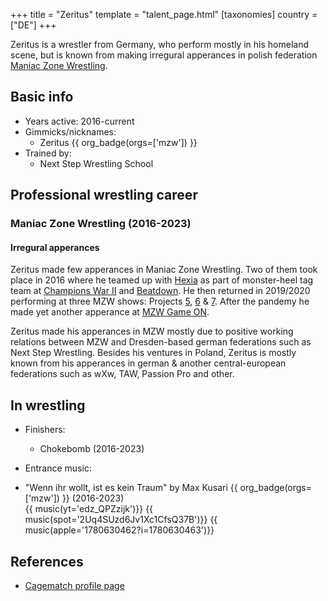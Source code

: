 +++
title = "Zeritus"
template = "talent_page.html"
[taxonomies]
country = ["DE"]
+++

Zeritus is a wrestler from Germany, who perform mostly in his homeland scene, but is known from making irregural apperances in polish federation [Maniac Zone Wrestling](@/o/mzw.md).

## Basic info

* Years active: 2016-current
* Gimmicks/nicknames:
  - Zeritus {{ org_badge(orgs=['mzw']) }}
* Trained by:
  - Next Step Wrestling School
 
## Professional wrestling career

### Maniac Zone Wrestling (2016-2023)

#### Irregural apperances

Zeritus made few apperances in Maniac Zone Wrestling. Two of them took place in 2016 where he teamed up with [Hexia](@/w/hexia.md) as part of monster-heel tag team at [Champions War II](@/e/mzw/2016-01-10-mzw-champions-war-2.md) and [Beatdown](@/e/mzw/2016-05-14-mzw-beatdown.md). He then returned in 2019/2020 performing at three MZW shows: Projects [5](content/e/mzw/2019-06-01-mzw-project-5-hero.md), [6](@/e/mzw/2019-08-24-mzw-project-6-death-and-glory.md) & [7](@/e/mzw/2020-01-18-mzw-project-7-golden-road.md). 
After the pandemy he made yet another apperance at [MZW Game ON](@/e/mzw/2023-03-11-mzw-game-on.md).

Zeritus made his apperances in MZW mostly due to positive working relations between MZW and Dresden-based german federations such as Next Step Wrestling.
Besides his ventures in Poland, Zeritus is mostly known from his apperances in german & another central-european federations such as wXw, TAW, Passion Pro and other.

## In wrestling

* Finishers: 
  - Chokebomb (2016-2023)

* Entrance music:
- "Wenn ihr wollt, ist es kein Traum" by Max Kusari
  {{ org_badge(orgs=['mzw']) }} (2016-2023) <br>
  {{ music(yt='edz_QPZzijk')}}
  {{ music(spot='2Uq4SUzd6Jv1Xc1CfsQ37B')}}
  {{ music(apple='1780630462?i=1780630463')}}

## References

* [Cagematch profile page](https://www.cagematch.net/?id=2&nr=21016)
